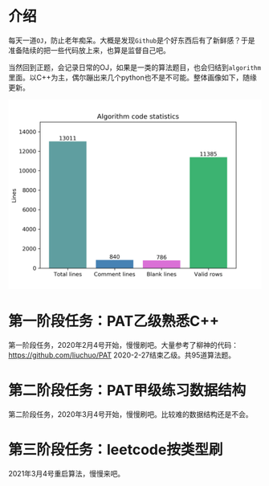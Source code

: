 # 介绍

每天一道`OJ`，防止老年痴呆。大概是发现`Github`是个好东西后有了新鲜感？于是准备陆续的把一些代码放上来，也算是监督自己吧。

当然回到正题，会记录日常的OJ，如果是一类的算法题目，也会归结到`algorithm`里面。以C++为主，偶尔蹦出来几个python也不是不可能。整体画像如下，随缘更新。

<p align="center">
    <img src="./portrait.png" alt="portrait">
</p>

# 第一阶段任务：PAT乙级熟悉C++

第一阶段任务，2020年2月4号开始，慢慢刷吧。大量参考了柳神的代码：https://github.com/liuchuo/PAT
2020-2-27结束乙级。共95道算法题。

# 第二阶段任务：PAT甲级练习数据结构

第二阶段任务，2020年3月4号开始，慢慢刷吧。比较难的数据结构还是不会。

# 第三阶段任务：leetcode按类型刷

2021年3月4号重启算法，慢慢来吧。